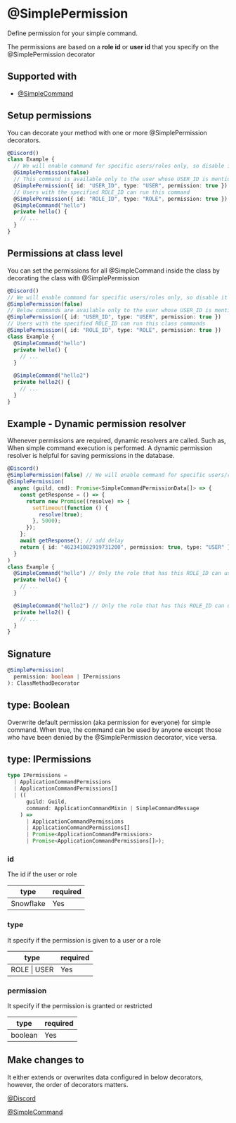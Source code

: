# @SimplePermission

Define permission for your simple command.

The permissions are based on a **role id** or **user id** that you specify on the @SimplePermission decorator

## Supported with

- [@SimpleCommand](../commands/simple-command)

## Setup permissions

You can decorate your method with one or more @SimplePermission decorators.

```ts
@Discord()
class Example {
  // We will enable command for specific users/roles only, so disable it for everyone
  @SimplePermission(false)
  // This command is available only to the user whose USER_ID is mentioned
  @SimplePermission({ id: "USER_ID", type: "USER", permission: true })
  // Users with the specified ROLE_ID can run this command
  @SimplePermission({ id: "ROLE_ID", type: "ROLE", permission: true })
  @SimpleCommand("hello")
  private hello() {
    // ...
  }
}
```

## Permissions at class level

You can set the permissions for all @SimpleCommand inside the class by decorating the class with @SimplePermission

```ts
@Discord()
// We will enable command for specific users/roles only, so disable it for everyone
@SimplePermission(false)
// Below commands are available only to the user whose USER_ID is mentioned
@SimplePermission({ id: "USER_ID", type: "USER", permission: true })
// Users with the specified ROLE_ID can run this class commands
@SimplePermission({ id: "ROLE_ID", type: "ROLE", permission: true })
class Example {
  @SimpleCommand("hello")
  private hello() {
    // ...
  }

  @SimpleCommand("hello2")
  private hello2() {
    // ...
  }
}
```

## Example - Dynamic permission resolver

Whenever permissions are required, dynamic resolvers are called. Such as, When simple command execution is performed. A dynamic permission resolver is helpful for saving permissions in the database.

```ts
@Discord()
@SimplePermission(false) // We will enable command for specific users/roles only, so disable it for everyone
@SimplePermission(
  async (guild, cmd): Promise<SimpleCommandPermissionData[]> => {
    const getResponse = () => {
      return new Promise((resolve) => {
        setTimeout(function () {
          resolve(true);
        }, 5000);
      });
    };
    await getResponse(); // add delay
    return { id: "462341082919731200", permission: true, type: "USER" };
  }
)
class Example {
  @SimpleCommand("hello") // Only the role that has this ROLE_ID can use this command
  private hello() {
    // ...
  }

  @SimpleCommand("hello2") // Only the role that has this ROLE_ID can use this command
  private hello2() {
    // ...
  }
}
```

## Signature

```ts
@SimplePermission(
  permission: boolean | IPermissions
): ClassMethodDecorator
```

## type: Boolean

Overwrite default permission (aka permission for everyone) for simple command. When true, the command can be used by anyone except those who have been denied by the @SimplePermission decorator, vice versa.

## type: IPermissions

```ts
type IPermissions =
  | ApplicationCommandPermissions
  | ApplicationCommandPermissions[]
  | ((
      guild: Guild,
      command: ApplicationCommandMixin | SimpleCommandMessage
    ) =>
      | ApplicationCommandPermissions
      | ApplicationCommandPermissions[]
      | Promise<ApplicationCommandPermissions>
      | Promise<ApplicationCommandPermissions[]>);
```

### id

The id if the user or role

| type      | required |
| --------- | -------- |
| Snowflake | Yes      |

### type

It specify if the permission is given to a user or a role

| type         | required |
| ------------ | -------- |
| ROLE \| USER | Yes      |

### permission

It specify if the permission is granted or restricted

| type    | required |
| ------- | -------- |
| boolean | Yes      |

## Make changes to

It either extends or overwrites data configured in below decorators, however, the order of decorators matters.

[@Discord](/docs/decorators/general/discord)

[@SimpleCommand](/docs/decorators/commands/simple-command)
